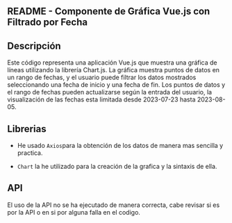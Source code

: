 ## README - Componente de Gráfica Vue.js con Filtrado por Fecha

## Descripción

Este código representa una aplicación Vue.js que muestra una gráfica de líneas utilizando la librería Chart.js. La gráfica muestra puntos de datos en un rango de fechas, y el usuario puede filtrar los datos mostrados seleccionando una fecha de inicio y una fecha de fin. Los puntos de datos y el rango de fechas pueden actualizarse según la entrada del usuario, la visualización de las fechas esta limitada desde 2023-07-23 hasta 2023-08-05.

## Librerias

- He usado `Axios`para la obtención de los datos de manera mas sencilla y practica.

- `Chart` la he utilizado para la creación de la grafica y la sintaxis de ella.  


## API 

El uso de la API no se ha ejecutado de manera correcta, cabe revisar si es por la API o en si por alguna falla en el codigo.

